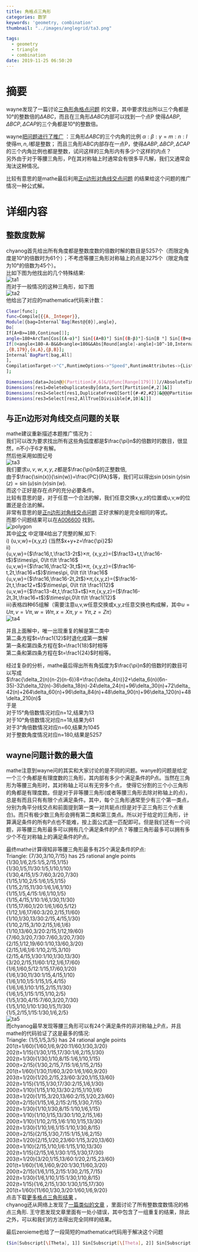 ```yaml
---
title: 角格点三角形
categories: 数学
keywords: 'geometry, combination'
thumbnail: "../images/anglegrid/ta3.png"

tags:
  - geometry
  - triangle
  - combination
date: 2019-11-25 06:50:20
---
```


# 摘要
wayne发现了一篇讨论[三角形角格点问题](https://share.weiyun.com/5A9jH6D) 的文章，其中要求找出所以三个角都是10°的整数倍的$\Delta ABC$，而且在三角形$\Delta ABC$内部可以找到一个点P
使得$\Delta ABP, \Delta BCP, \Delta CAP$的三个角都是10°的整数倍。

wayne[把问题进行了推广](https://bbs.emath.ac.cn/thread-16953-1-1.html) ：三角形$\Delta ABC$的三个内角的比例 $\alpha:\beta:\gamma = m:n:l$使得$m,n,l$都是整数；
而且三角形ABC内部存在一点P，使得$\Delta ABP, \Delta BCP, \Delta CAP$的三个内角比例也都是整数，试问这样的三角形内有多少个这样的内点？  
另外由于对于等腰三角形，P在其对称轴上时通常会有很多平凡解，我们又通常会淘汰这种情况。  

比较有意思的是mathe最后利用[正n边形对角线交点问题](https://bbs.emath.ac.cn/thread-1112-1-1.html) 的结果给这个问题的推广情况一种公式解。

# 详细内容
## 整数度数解
chyanog首先给出所有角度都是整数度数的倍数时解的数目是5257个（而限定角度是10°的倍数时为61个）；不考虑等腰三角形对称轴上的点是3275个（限定角度为10°的倍数为45个）。  
比如下图为他找出的几个特殊结果:  
![ta1](../images/anglegrid/ta1.png)  
而对于一般情况的这种三角形，如下图  
![ta2](../images/anglegrid/ta2.png)  
他给出了对应的mathematica代码来计数：  
```bash
Clear[func];
func=Compile[{{A,_Integer}},
Module[{bag=Internal`Bag[Rest@{0}],angle},
Do[
If[A+B>=180,Continue[]];
angle=180+ArcTan[Cos[(A-α)°] Sin[(A+B)°] Sin[(B-β)°]-Sin[B °] Sin[(B+α-β)°],-Sin[(A+B)°] Sin[(A-α)°] Sin[(B-β)°]]/°;
If[0<angle<180-A-B&&0<angle<180&&Abs[Round[angle]-angle]<10^-10,Internal`StuffBag[bag,{A,α,B,β,180-A-B,Round@angle},1]];
,{B,179},{α,A},{β,B}];
Internal`BagPart[bag,All]
],
CompilationTarget->"C",RuntimeOptions->"Speed",RuntimeAttributes->{Listable}
];

Dimensions[data=Join@@(Partition[#,6]&/@func[Range[179]])]//AbsoluteTiming
Dimensions[res1=DeleteDuplicatesBy[data,Sort[Partition[#,2]]&]]
Dimensions[res2=Select[res1,DuplicateFreeQ[Sort[{#-#2,#2}]&@@@Partition[#,2]]&]]
Dimensions[res3=Select[res2,AllTrue[Divisible[#,10]&]]]
```

## 与正n边形对角线交点问题的关联
mathe建议重新描述本题推广情况为：  
我们可以改为要求找出所有这些角弧度都是$\frac{\pi}n$的倍数时的数目，很显然，n不小于6才有解。  
然后他采用如图记号  
![ta3](../images/anglegrid/ta3.png)  
我们要求$u,v,w,x,y,z$都是$\frac{\pi}n$的正整数倍,  
由于$\frac{\sin(x)}{\sin(w)}=\frac{PC}{PA}$等，我们可以得出$\sin(x)\sin(y)\sin(z)=\sin(u)\sin(v)\sin(w)$.  
而这个正好是存在点P的充分必要条件。  
比较有意思的是，对于任意一个合法的解，我们任意交换x,y,z的位置或u,v,w的位置还是合法的解。  
<a name=polygon></a>非常有意思的是[正n边形对角线交点问题](https://bbs.emath.ac.cn/thread-1112-1-1.html) 正好求解的是完全相同的等式。  
而那个问题结果可以在[A006600](https://oeis.org/A006600) 找到。  
![polygon](../images/anglegrid/polygon.png)  
其中[论文](http://math.mit.edu/~poonen/papers/ngon.pdf) 中定理4给出了完整的解,如下:  
i) {u,v,w}={x,y,z} (当然$x+y+z=\frac{\pi}2$)  
ii)  
    {u,v,w}={$\frac16,t,\frac13-2t$}$\times\pi$, {x,y,z}={$\frac13+t,t,\frac16-t$}$\times\pi, 0\lt t\lt \frac16$  
    {u,v,w}={$\frac16,\frac12-3t,t$}$\times\pi$, {x,y,z}={$\frac16-t,2t,\frac16+t$}$\times\pi, 0\lt t\lt \frac16$  
    {u,v,w}={$\frac16,\frac16-2t,2t$}$\times\pi$,{x,y,z}={$\frac16-2t,t,\frac12+t$}$\times\pi, 0\lt t\lt \frac1{12}$  
    {u,v,w}={$\frac13-4t,t,\frac13+t$}$\times\pi$,{x,y,z}={$\frac16-2t,3t,\frac16+t$}$\times\pi,0\lt t\lt \frac1{12}$  
iii)表格四种65组解（需要注意u,v,w任意交换或x,y,z任意交换也构成解，其中$u=U\pi,v=V\pi,w=W\pi,x=X\pi,y=Y\pi,z=Z\pi$）  
![ta4](../images/anglegrid/ta4.png)  

并且上面解中，唯一出现重复的解是第二类中  
  第二条方程$t=\frac1{12}$时退化成第一类解  
  第一条和第四条方程在$t=\frac1{18}$时相等  
  第二条和第四条方程在$t=\frac1{24}$时相等。  

经过复杂的分析，mathe最后得出所有角弧度为$\frac{\pi}n$的倍数时的数目可以写成  
$\frac{\delta_2(n)(n-2)(n-6)}8+\frac{\delta_4(n)}2+\delta_6(n)(6n-35)-32\delta_12(n)-36\delta_18(n)-24\delta_24(n)+96\delta_30(n)+72\delta_42(n)+264\delta_60(n)+96\delta_84(n)+48\delta_90(n)+96\delta_120(n)+48\delta_210(n)$  
于是  
对于15°角倍数情况对应n=12,结果为13  
对于10°角倍数情况对应n=18,结果为61  
对于3°角倍数情况对应n=60,结果为1045  
对于整数角度情况对应n=180,结果是5257  

## wayne问题计数的最大值
mathe注意到wayne问的其实和大家讨论的是不同的问题。wanye的问题是给定一个三个角都是有理度数的三角形，其内部有多少个满足条件的P点。当然在三角形为等腰三角形时，其对称轴上可以有无穷多个点，
使得它分割的三个小三角形的角都是有理度数。但是对于非等腰三角形(或者等腰三角形去除对称轴上的点)，总是有而且只有有限个点满足条件。其中，每个三角形通常至少有三个第一类点，分别为角平分线交点和前面提到第一类一对共轭点(但是对于正三角形三个点重合)。而只有极少数三角形会拥有第二类和第三类点。所以对于给定的三角形，计算满足条件的所有P点也不能难，按上面公式逐一匹配即可。但是我们还有一个问题，非等腰三角形最多可以拥有几个满足条件的P点？等腰三角形最多可以拥有多少个不在对称轴上的满足条件的P点。

最终mathe计算得知非等腰三角形最多有25个满足条件的P点:  
Triangle: {7/30,3/10,7/15} has 25 rational angle points  
        {1/30,1/6,2/5:1/5,2/15,1/15}  
        {1/30,1/5,11/30:1/5,1/10,1/10}  
        {1/30,4/15,1/5:7/60,3/20,7/30}  
        {1/15,1/10,2/5:1/6,1/5,1/15}  
        {1/15,2/15,11/30:1/6,1/6,1/10}  
        {1/15,1/5,4/15:1/6,1/10,1/5}  
        {1/15,4/15,1/10:1/6,1/30,11/30}  
        {1/15,17/60,1/20:1/6,1/60,5/12}  
        {1/12,1/6,17/60:3/20,2/15,11/60}  
        {1/10,1/30,13/30:2/15,4/15,1/30}  
        {1/10,2/15,3/10:2/15,1/6,1/6}  
        {1/10,13/60,3/20:2/15,1/12,19/60}  
        {7/60,3/20,7/30:7/60,3/20,7/30}  
        {2/15,1/12,19/60:1/10,13/60,3/20}  
        {2/15,1/6,1/6:1/10,2/15,3/10}  
        {2/15,4/15,1/30:1/10,1/30,13/30}  
        {3/20,2/15,11/60:1/12,1/6,17/60}  
        {1/6,1/60,5/12:1/15,17/60,1/20}  
        {1/6,1/30,11/30:1/15,4/15,1/10}  
        {1/6,1/10,1/5:1/15,1/5,4/15}  
        {1/6,1/6,1/10:1/15,2/15,11/30}  
        {1/6,1/5,1/15:1/15,1/10,2/5}  
        {1/5,1/30,4/15:7/60,3/20,7/30}  
        {1/5,1/10,1/10:1/30,1/5,11/30}  
        {1/5,2/15,1/15:1/30,1/6,2/5}  
![ta5](../images/anglegrid/ta5.png)  
而chyanog最早发现等腰三角形可以有24个满足条件的非对称轴上P点，并且mathe的代码验证了这是最多的情况:  
Triangle: {1/5,1/5,3/5} has 24 rational angle points  
        201(t=1/60){1/60,1/6,9/20:11/60,1/30,3/20}  
        202(t=1/15){1/30,1/15,17/30:1/6,2/15,1/30}  
        202(t=1/30){1/30,1/10,8/15:1/6,1/10,1/15}  
        200(t=2/15){1/30,2/15,7/15:1/6,1/15,2/15}  
        201(t=1/60){1/30,11/60,3/20:1/6,1/60,9/20}  
        203(t=1/20){1/20,2/15,23/60:3/20,1/15,13/60}  
        202(t=1/15){1/15,1/30,17/30:2/15,1/6,1/30}  
        200(t=1/10){1/15,1/10,13/30:2/15,1/10,1/6}  
        203(t=1/20){1/15,3/20,13/60:2/15,1/20,23/60}   
        200(t=2/15){1/15,1/6,2/15:2/15,1/30,7/15}  
        202(t=1/30){1/10,1/30,8/15:1/10,1/6,1/15}  
        200(t=1/10){1/10,1/15,13/30:1/10,2/15,1/6}  
        200(t=1/10){1/10,2/15,1/6:1/10,1/15,13/30}  
        202(t=1/30){1/10,1/6,1/15:1/10,1/30,8/15}  
        200(t=2/15){2/15,1/30,7/15:1/15,1/6,2/15}  
        203(t=1/20){2/15,1/20,23/60:1/15,3/20,13/60}  
        200(t=1/10){2/15,1/10,1/6:1/15,1/10,13/30}  
        202(t=1/15){2/15,1/6,1/30:1/15,1/30,17/30}  
        203(t=1/20){3/20,1/15,13/60:1/20,2/15,23/60}  
        201(t=1/60){1/6,1/60,9/20:1/30,11/60,3/20}  
        200(t=2/15){1/6,1/15,2/15:1/30,2/15,7/15}  
        202(t=1/30){1/6,1/10,1/15:1/30,1/10,8/15}  
        202(t=1/15){1/6,2/15,1/30:1/30,1/15,17/30}  
        201(t=1/60){11/60,1/30,3/20:1/60,1/6,9/20}  
点击下载[更多格点三角形结果](../attached/tran.out) 。  
chyanog还从网络上发现了[一篇类似的文章](http://www.doc88.com/p-1913433050097.html) ，里面讨论了所有整数度数情况的格点三角形.
王守恩发现文章里面有一处小错误，其中包含了一组重复的结果，除此之外，可以和我们的方法得出完全同样的结果。  

最后zeroieme也给了一段简短的mathematica代码用于解决这个问题  
```bash
(Sin[Subscript[\[Theta], 1]] Sin[Subscript[\[Theta], 2]] Sin[Subscript[\[Theta], 3]])/(Sin[30\[Degree]-Subscript[\[Theta], 1]] Sin[30\[Degree]-Subscript[\[Theta], 2]] Sin[120\[Degree]-Subscript[\[Theta], 3]])/.{Subscript[\[Theta], 1]->\[Pi]/2,Subscript[\[Theta], 2]->\[Pi]/2,Subscript[\[Theta], 3]->2 ArcTan[(-5+2 Sqrt[13])/(3 Sqrt[3])]}//FunctionExpand//TrigExpand//FullSimplify
```
